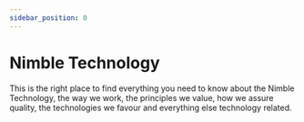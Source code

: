 ```yaml
---
sidebar_position: 0
---
```


# Nimble Technology

This is the right place to find everything you need to know about the Nimble Technology, the way we work, the principles we value, how we assure quality, the technologies we favour and everything else technology related.
